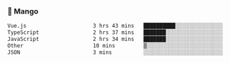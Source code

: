 ### 🥭 Mango

<!--START_SECTION:waka-->

```txt
Vue.js                     3 hrs 43 mins   ██████████░░░░░░░░░░░░░░░   40.51 %
TypeScript                 2 hrs 37 mins   ███████░░░░░░░░░░░░░░░░░░   28.54 %
JavaScript                 2 hrs 34 mins   ███████░░░░░░░░░░░░░░░░░░   27.91 %
Other                      10 mins         ▒░░░░░░░░░░░░░░░░░░░░░░░░   01.83 %
JSON                       3 mins          ░░░░░░░░░░░░░░░░░░░░░░░░░   00.62 %
```

<!--END_SECTION:waka-->
